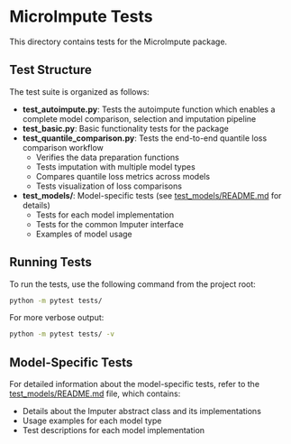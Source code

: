 # MicroImpute Tests

This directory contains tests for the MicroImpute package.

## Test Structure

The test suite is organized as follows:

- **test_autoimpute.py**: Tests the autoimpute function which enables a complete model comparison, selection and imputation pipeline
- **test_basic.py**: Basic functionality tests for the package
- **test_quantile_comparison.py**: Tests the end-to-end quantile loss comparison workflow
  - Verifies the data preparation functions
  - Tests imputation with multiple model types
  - Compares quantile loss metrics across models
  - Tests visualization of loss comparisons
- **test_models/**: Model-specific tests (see [test_models/README.md](test_models/README.md) for details)
  - Tests for each model implementation
  - Tests for the common Imputer interface
  - Examples of model usage

## Running Tests

To run the tests, use the following command from the project root:

```bash
python -m pytest tests/
```

For more verbose output:

```bash
python -m pytest tests/ -v
```

## Model-Specific Tests

For detailed information about the model-specific tests, refer to the [test_models/README.md](test_models/README.md) file, which contains:

- Details about the Imputer abstract class and its implementations
- Usage examples for each model type
- Test descriptions for each model implementation